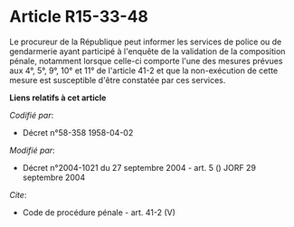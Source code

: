 # Article R15-33-48

Le procureur de la République peut informer les services de police ou de gendarmerie ayant participé à l'enquête de la
validation de la composition pénale, notamment lorsque celle-ci comporte l'une des mesures prévues aux 4°, 5°, 9°, 10° et 11°
de l'article 41-2 et que la non-exécution de cette mesure est susceptible d'être constatée par ces services.

**Liens relatifs à cet article**

_Codifié par_:

  - Décret n°58-358 1958-04-02

_Modifié par_:

  - Décret n°2004-1021 du 27 septembre 2004 - art. 5 () JORF 29 septembre  2004

_Cite_:

  - Code de procédure pénale - art. 41-2 (V)

